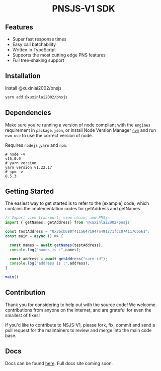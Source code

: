 <h1 align="center">PNSJS-V1 SDK</h1>
<p align="center"> </p>
<div align="center">

</div>

## Features

- Super fast response times
- Easy call batchability
- Written in TypeScript
- Supports the most cutting edge PNS features
- Full tree-shaking support

## Installation

Install @xuxinlai2002/pnsjs

```sh
yarn add @xuxinlai2002/pnsjs
```

## Dependencies
Make sure you're running a version of node compliant with the `engines` requirement in `package.json`, or install Node Version Manager [`nvm`](https://github.com/creationix/nvm) and run `nvm use` to use the correct version of node.

Requires `nodejs` ,`yarn` and `npm`.

```shell
# node -v 
v16.0.0
# yarn version
yarn version v1.22.17 
# npm -v
8.5.3
```

## Getting Started

The easiest way to get started is to refer to the [example] code, which contains the implementation codes for getAddress and getNames.

```ts
// Import viem transport, viem chain, and PNSjs
import { getNames, getAddress} from '@xuxinlai2002/pnsjs'

const testAddress = "0x36cb680f411a6471947a491271fcc0741176b561";
const main = async () => {

  const names = await getNames(testAddress);
  console.log("names is :",names);

  const address = await getAddress("carv-id");
  console.log("address is :",address);
}

main()
```

## Contribution
Thank you for considering to help out with the source code! We welcome contributions from anyone on the internet, and are grateful for even the smallest of fixes!

If you'd like to contribute to NSJS-V1, please fork, fix, commit and send a pull request for the maintainers to review and merge into the main code base. 

## Docs

Docs can be found [here](). Full docs site coming soon.

